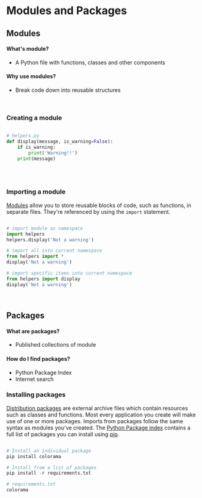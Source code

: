 # Modules and Packages

## Modules

#### What's module?
- A Python file with functions, classes and other components

#### Why use modules?
- Break code down into reusable structures

<br>

### Creating a module

``` python

# helpers.py
def display(message, is_warning=False):
    if is_warning:
        print('Warning!!')
    print(message)
    
``` 
<br>

### Importing a module
[Modules](https://docs.python.org/3/tutorial/modules.html) allow you to store reusable blocks of code, such as functions, in separate files. They're referenced by using the `import` statement.

``` python

# import module as namespace
import helpers
helpers.display('Not a warning')

# import all into current namespace
from helpers import *
display('Not a warning')

# import specific items into current namespace
from helpers import display
display('Not a warning')
```
<br>

## Packages

#### What are packages?
- Published collections of module

#### How do I find packages?
- Python Package Index
- Internet search   

### Installing packages
[Distribution packages](https://packaging.python.org/glossary/#term-distribution-package) are external archive files which contain resources such as classes and functions. Most every application you create will make use of one or more packages. Imports from packages follow the same syntax as modules you've created. The [Python Package index](https://pypi.org/) contains a full list of packages you can install using [pip](https://pip.pypa.io/en/stable/).

``` python

# Install an individual package
pip install colorama

# Install from a list of packages
pip install -r requirements.txt

# requirements.txt
colorama
```
<br>
